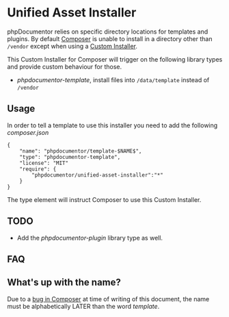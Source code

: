 Unified Asset Installer
=======================

phpDocumentor relies on specific directory locations for templates and plugins.
By default [Composer](http://getcomposer.org) is unable to install in a 
directory other than `/vendor` except when using a
[Custom Installer](http://getcomposer.org/doc/articles/custom-installers.md).

This Custom Installer for Composer will trigger on the following library types
and provide custom behaviour for those.

* *phpdocumentor-template*, install files into `/data/template` instead of `/vendor`

Usage
-----

In order to tell a template to use this installer you need to add the following
*composer.json*

```
{
    "name": "phpdocumentor/template-$NAME$",
    "type": "phpdocumentor-template",
    "license": "MIT"
    "require": {
        "phpdocumentor/unified-asset-installer":"*"
    }
}
```

The type element will instruct Composer to use this Custom Installer.

TODO
----

* Add the *phpdocumentor-plugin* library type as well.

FAQ
---

## What's up with the name?

Due to a [bug in Composer](https://github.com/composer/composer/issues/655) at
time of writing of this document, the name must be alphabetically LATER than the
word *template*.
